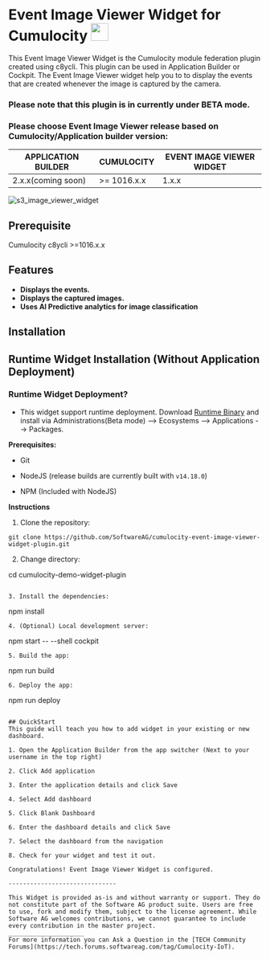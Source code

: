 
# Event Image Viewer Widget for Cumulocity [<img width="35" src="https://user-images.githubusercontent.com/32765455/211497905-561e9197-18b9-43d5-a023-071d3635f4eb.png"/>](https://github.com/SoftwareAG/cumulocity-event-image-viewer-widget-plugin/releases/download/1.0.0-beta/event-image-viewer-runtime-widget-1.0.0-beta.zip)

This Event Image Viewer Widget is the Cumulocity module federation plugin created using c8ycli. This plugin can be used in Application Builder or Cockpit.
The Event Image Viewer widget help you to to display the events that are created whenever the image is captured by the camera.

### Please note that this plugin is in currently under BETA mode.

### Please choose Event Image Viewer release based on Cumulocity/Application builder version:

| APPLICATION BUILDER | CUMULOCITY  | EVENT IMAGE VIEWER WIDGET |
|---------------------|-------------|---------------------------|
| 2.x.x(coming soon)  | >= 1016.x.x | 1.x.x                     | 


![s3_image_viewer_widget](https://user-images.githubusercontent.com/70568133/102998337-fe3a5980-454c-11eb-8fee-51ad96c5c927.PNG)



## Prerequisite
   Cumulocity c8ycli >=1016.x.x
   
## Features

 *  **Displays the events.**
 *  **Displays the captured images.** 
 *  **Uses AI Predictive analytics for image classification** 
 
## Installation
## Runtime Widget Installation (Without Application Deployment)


### Runtime Widget Deployment?

* This widget support runtime deployment. Download [Runtime Binary](https://github.com/SoftwareAG/cumulocity-event-image-viewer-widget-plugin/releases/download/1.0.0-beta/event-image-viewer-runtime-widget-1.0.0-beta.zip) and install via Administrations(Beta mode) --> Ecosystems --> Applications --> Packages.


**Prerequisites:**
  
* Git
  
* NodeJS (release builds are currently built with `v14.18.0`)
  
* NPM (Included with NodeJS)

**Instructions**

1. Clone the repository:
```
git clone https://github.com/SoftwareAG/cumulocity-event-image-viewer-widget-plugin.git
```
2. Change directory:

cd cumulocity-demo-widget-plugin
```cumulocity-event-image-viewer-widget-plugin

3. Install the dependencies: 
```
npm install
```
4. (Optional) Local development server: 
```
npm start -- --shell cockpit
```
5. Build the app: 
```
npm run build
```
6. Deploy the app: 
```
npm run deploy
```

## QuickStart
This guide will teach you how to add widget in your existing or new dashboard.

1. Open the Application Builder from the app switcher (Next to your username in the top right)

2. Click Add application

3. Enter the application details and click Save

4. Select Add dashboard

5. Click Blank Dashboard

6. Enter the dashboard details and click Save

7. Select the dashboard from the navigation

8. Check for your widget and test it out.

Congratulations! Event Image Viewer Widget is configured.

------------------------------

This Widget is provided as-is and without warranty or support. They do not constitute part of the Software AG product suite. Users are free to use, fork and modify them, subject to the license agreement. While Software AG welcomes contributions, we cannot guarantee to include every contribution in the master project.
_____________________
For more information you can Ask a Question in the [TECH Community Forums](https://tech.forums.softwareag.com/tag/Cumulocity-IoT).
